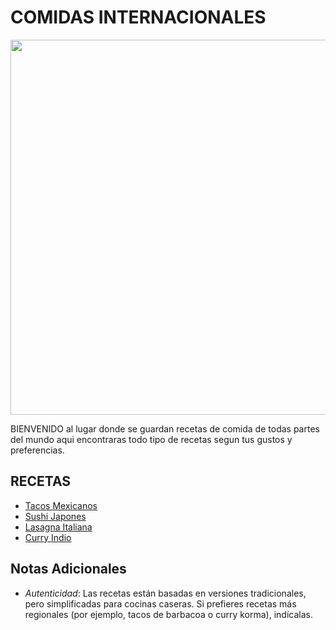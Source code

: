 # COMIDAS INTERNACIONALES

<p align="center">
  <img width="600" src="https://i.postimg.cc/vByc5gy8/comidasinternacionales.jpg">
</p>


BIENVENIDO al lugar donde se guardan recetas de comida de todas partes del mundo aqui encontraras todo tipo de recetas segun tus gustos y preferencias.

## RECETAS

- [Tacos Mexicanos](ComidasInternacionales/Tacos_mexicanos)
- [Sushi Japones](ComidasInternacionales/Sushi_japones)
- [Lasagna Italiana](ComidasInternacionales/Lasagna_italiana)
- [Curry Indio](ComidasInternacionales/Curry_indio)

## Notas Adicionales

- *Autenticidad*: Las recetas están basadas en versiones tradicionales, pero simplificadas para cocinas caseras. Si prefieres recetas más regionales (por ejemplo, tacos de barbacoa o curry korma), indícalas.